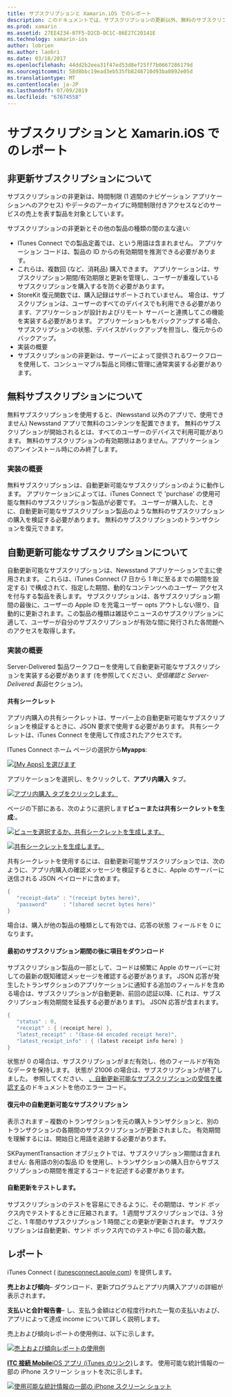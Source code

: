 ```yaml
---
title: サブスクリプションと Xamarin.iOS でのレポート
description: このドキュメントでは、サブスクリプションの更新以外、無料のサブスクリプションを自動更新可能なサブスクリプション、および iTunes Connect を使用してこれらのアイテムをレポートするについて説明します。
ms.prod: xamarin
ms.assetid: 27EE4234-07F5-D2CD-DC1C-86E27C20141E
ms.technology: xamarin-ios
author: lobrien
ms.author: laobri
ms.date: 03/18/2017
ms.openlocfilehash: 44dd2b2eea31f47ed53d8ef25ff7b0667286179d
ms.sourcegitcommit: 58d8bbc19ead3eb535fb8248710d93ba0892e05d
ms.translationtype: MT
ms.contentlocale: ja-JP
ms.lasthandoff: 07/09/2019
ms.locfileid: "67674558"
---
```

# <a name="subscriptions-and-reporting-in-xamarinios"></a>サブスクリプションと Xamarin.iOS でのレポート

## <a name="about-non-renewing-subscriptions"></a>非更新サブスクリプションについて

サブスクリプションの非更新は、時間制限 (1 週間のナビゲーション アプリケーションへのアクセス) やデータのアーカイブに時間制限付きアクセスなどのサービスの売上を表す製品を対象としています。   
   
サブスクリプションの非更新とその他の製品の種類の間の主な違い:

-  ITunes Connect での製品定義では、という用語は含まれません。 アプリケーション コードは、製品の ID からの有効期間を推測できる必要があります。 
-  これらは、複数回 (など、消耗品) 購入できます。 アプリケーションは、サブスクリプション期間/有効期限と更新を管理し、ユーザーが重複しているサブスクリプションを購入するを防ぐ必要があります。 
-  StoreKit 復元関数では、購入記録はサポートされていません。 場合は、サブスクリプションは、ユーザーのすべてのデバイスでも利用できる必要があります、アプリケーションが設計およびリモート サーバーと連携してこの機能を実装する必要があります。 アプリケーションもをバックアップする場合、サブスクリプションの状態、デバイスがバックアップを担当し、復元からのバックアップ。 
-  実装の概要
-  サブスクリプションの非更新は、サーバーによって提供されるワークフローを使用して、コンシューマブル製品と同様に管理に通常実装する必要があります。 


## <a name="about-free-subscriptions"></a>無料サブスクリプションについて

無料サブスクリプションを使用すると、(Newsstand 以外のアプリで、使用できません) Newsstand アプリで無料のコンテンツを配置できます。 無料のサブスクリプションが開始されるとは、すべてのユーザーのデバイスで利用可能があります。 無料のサブスクリプションの有効期限はありません。アプリケーションのアンインストール時にのみ終了します。

### <a name="implementation-overview"></a>実装の概要

無料サブスクリプションは、自動更新可能なサブスクリプションのように動作します。 アプリケーションによっては、iTunes Connect で 'purchase' の使用可能な無料のサブスクリプション製品が必要です。 ユーザーが購入した、ときに、自動更新可能なサブスクリプション製品のような無料のサブスクリプションの購入を検証する必要があります。 無料のサブスクリプションのトランザクションを復元できます。


## <a name="about-auto-renewable-subscriptions"></a>自動更新可能なサブスクリプションについて

自動更新可能なサブスクリプションは、Newsstand アプリケーションで主に使用されます。 これらは、iTunes Connect (7 日から 1 年に至るまでの期間を設定する) で構成されて、指定した期間、動的なコンテンツへのユーザー アクセスを付与する製品を表します。 サブスクリプションは、各サブスクリプション期間の最後に、ユーザーの Apple ID を充電ユーザー opts アウトしない限り、自動的に更新されます。この製品の種類は雑誌やニュースのサブスクリプションに適して、ユーザーが自分のサブスクリプションが有効な間に発行された各問題へのアクセスを取得します。

### <a name="implementation-overview"></a>実装の概要

Server-Delivered 製品ワークフローを使用して自動更新可能なサブスクリプションを実装する必要があります (を参照してください、*受信確認と Server-Delivered 製品*セクション)。

#### <a name="shared-secret"></a>共有シークレット

アプリ内購入の共有シークレットは、サーバー上の自動更新可能なサブスクリプションを検証するときに、JSON 要求で使用する必要があります。 共有シークレットは、iTunes Connect を使用して作成されたアクセスです。

ITunes Connect ホーム ページの選択から**Myapps**:   
   
 [![](subscriptions-and-reporting-images/image2.png "[My Apps] を選びます")](subscriptions-and-reporting-images/image2.png#lightbox)  
 
アプリケーションを選択し、をクリックして、**アプリ内購入** タブ。

[![](subscriptions-and-reporting-images/image6.png "アプリ内購入 タブをクリックします。")](subscriptions-and-reporting-images/image6.png#lightbox)

ページの下部にある、次のように選択します**ビューまたは共有シークレットを生成**:。
   
 [![](subscriptions-and-reporting-images/image40.png "ビューを選択するか、共有シークレットを生成します。")](subscriptions-and-reporting-images/image40.png#lightbox)

 [![](subscriptions-and-reporting-images/image41.png "共有シークレットを生成します。")](subscriptions-and-reporting-images/image41.png#lightbox)   
   
   
   
 共有シークレットを使用するには、自動更新可能サブスクリプションでは、次のように、アプリ内購入の確認メッセージを検証するときに、Apple のサーバーに送信される JSON ペイロードに含めます。

```csharp
{
   "receipt-data" : "(receipt bytes here)",
   "password"     : "(shared secret bytes here)"
}
```

場合は、購入が他の製品の種類として有効では、応答の状態 フィールドを 0 になります。

#### <a name="downloading-items-after-the-initial-subscription-term"></a>最初のサブスクリプション期間の後に項目をダウンロード

サブスクリプション製品の一部として、コードは頻繁に Apple のサーバーに対しての最新の既知確認メッセージを確認する必要があります。 JSON 応答が発生したトランザクションのアプリケーションに通知する追加のフィールドを含める場合は、サブスクリプションが自動更新、前回の認証以降、(これは、サブスクリプション有効期間を延長する必要があります)。 JSON 応答が含まれます。

```csharp
{
   "status" : 0,
   "receipt" : { (receipt here) },
   "latest_receipt" : "(base-64 encoded receipt here)",
   "latest_receipt_info" : { (latest receipt info here) }
}
```

状態が 0 の場合は、サブスクリプションがまだ有効し、他のフィールドが有効なデータを保持します。 状態が 21006 の場合は、サブスクリプションが終了しました。 参照してください、 [、自動更新可能なサブスクリプションの受信を確認する](https://developer.apple.com/library/ios/releasenotes/General/ValidateAppStoreReceipt/Chapters/ValidateRemotely.html)のドキュメントを他のエラー コード。

#### <a name="restoring-auto-renewable-subscriptions"></a>復元中の自動更新可能なサブスクリプション

表示されます – 複数のトランザクションを元の購入トランザクションと、別のトランザクションの各期間のサブスクリプションが更新されました。 有効期間を理解するには、開始日と用語を追跡する必要があります。   
   
   
   
 SKPaymentTransaction オブジェクトでは、サブスクリプション期間は含まれません: 各用語の別の製品 ID を使用し、トランザクションの購入日からサブスクリプションの期間を推定するコードを記述する必要があります。

#### <a name="testing-auto-renewal"></a>自動更新をテストします。

サブスクリプションのテストを容易にできるように、その期間は、サンド ボックス内でテストするときに圧縮されます。 1 週間サブスクリプションでは、3 分ごと、1 年間のサブスクリプション 1 時間ごとの更新が更新されます。 サブスクリプションは自動更新、サンド ボックス内でのテスト中に 6 回の最大数。

## <a name="reporting"></a>レポート

iTunes Connect ( [itunesconnect.apple.com](http://itunesconnect.apple.com)) を提供します。   
   
 **売上および傾向**– ダウンロード、更新プログラムとアプリ内購入アプリの詳細が表示されます。   
   
 **支払いと会計報告書**– し、支払う金額はどの程度行われた一覧の支払いおよび、アプリによって達成 income について詳しく説明します。

売上および傾向レポートの使用例は、以下に示します。   

 [![](subscriptions-and-reporting-images/image42.png "売上および傾向レポートの使用例")](subscriptions-and-reporting-images/image42.png#lightbox)   
   
 [ **ITC 接続 Mobile**iOS アプリ (iTunes のリンク)](http://itunes.apple.com/us/app/itunes-connect-mobile/id376771144?mt=8)します。
使用可能な統計情報の一部の iPhone スクリーン ショットを次に示します。   
   
 [![](subscriptions-and-reporting-images/image43.png "使用可能な統計情報の一部の iPhone スクリーン ショット")](subscriptions-and-reporting-images/image43.png#lightbox)
